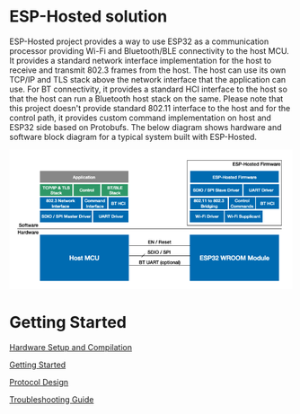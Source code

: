 # ESP-Hosted solution
ESP-Hosted project provides a way to use ESP32 as a communication processor providing Wi-Fi and Bluetooth/BLE connectivity to the host MCU. It provides a standard network interface implementation for the host to receive and transmit 802.3 frames from the host. The host can use its own TCP/IP and TLS stack above the network interface that the application can use. For BT connectivity, it provides a standard HCI interface to the host so that the host can run a Bluetooth host stack on the same. Please note that this project doesn't provide standard 802.11 interface to the host and for the control path, it provides custom command implementation on host and ESP32 side based on Protobufs.
The below diagram shows hardware and software block diagram for a typical system built with ESP-Hosted.

![alt text](docs/esp-hosted-block-diagram.png "ESP-Hosted Block Diagram")

# Getting Started 

[Hardware Setup and Compilation](docs/Setup.md)

[Getting Started](docs/Getting_started.md)

[Protocol Design](docs/Design.md)

[Troubleshooting Guide](docs/Troubleshoot.md)
